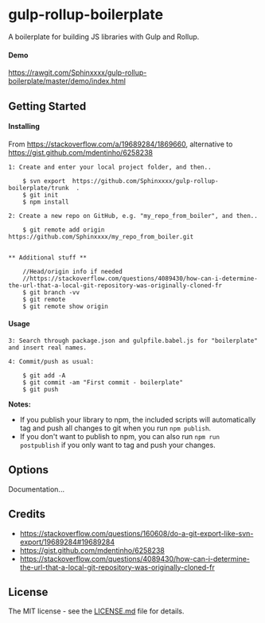 # gulp-rollup-boilerplate

A boilerplate for building JS libraries with Gulp and Rollup.

#### Demo

https://rawgit.com/Sphinxxxx/gulp-rollup-boilerplate/master/demo/index.html  


## Getting Started

#### Installing

From https://stackoverflow.com/a/19689284/1869660, alternative to https://gist.github.com/mdentinho/6258238

```
1: Create and enter your local project folder, and then..
    
    $ svn export  https://github.com/Sphinxxxx/gulp-rollup-boilerplate/trunk  .
    $ git init
    $ npm install
    
2: Create a new repo on GitHub, e.g. "my_repo_from_boiler", and then..
    
    $ git remote add origin https://github.com/Sphinxxxx/my_repo_from_boiler.git


** Additional stuff **

    //Head/origin info if needed
    //https://stackoverflow.com/questions/4089430/how-can-i-determine-the-url-that-a-local-git-repository-was-originally-cloned-fr
    $ git branch -vv
    $ git remote
    $ git remote show origin
```

#### Usage

```
3: Search through package.json and gulpfile.babel.js for "boilerplate" and insert real names.

4: Commit/push as usual:

    $ git add -A
    $ git commit -am "First commit - boilerplate"
    $ git push
```
    
**Notes:**
 * If you publish your library to npm, the included scripts will automatically tag and push all changes to git when you run `npm publish`.
 * If you don't want to publish to npm, you can also run `npm run postpublish` if you only want to tag and push your changes.


## Options

Documentation...


## Credits

* https://stackoverflow.com/questions/160608/do-a-git-export-like-svn-export/19689284#19689284
* https://gist.github.com/mdentinho/6258238
* https://stackoverflow.com/questions/4089430/how-can-i-determine-the-url-that-a-local-git-repository-was-originally-cloned-fr


## License

The MIT license - see the [LICENSE.md](LICENSE.md) file for details.
